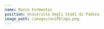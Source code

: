```yaml
---
name: Marco Formentin
position: Università degli Studi di Padova
image_path: /images/uniPDlogo.png
---
```

